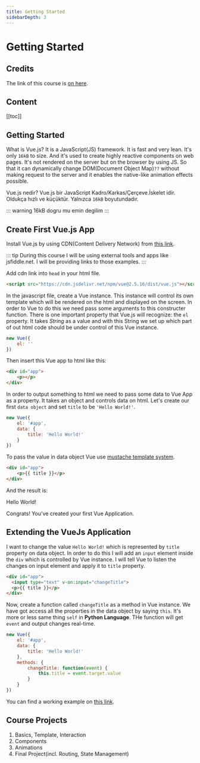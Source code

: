 ```yaml
---
title: Getting Started
sidebarDepth: 3
---
```


# Getting Started

## Credits

The link of this course is [on here](https://www.udemy.com/vuejs-2-the-complete-guide/learn/v4/t/lecture/5940922?start=0).

## Content

[[toc]]

## Getting Started

What is Vue.js? It is a JavaScript(JS) framework. It is fast and very lean. It's only `16kB` to size. And it's used to create highly reactive components on web pages. It's not rendered on the server but on the browser by using JS. So that it can dynamically change DOM(Document Object Map)`??` without making request to the server and it enables the native-like animation effects possible.   

Vue.js nedir? Vue.js bir JavaScript Kadro/Karkas/Çerçeve.İskelet idir. Oldukça hızlı ve küçüktür. Yalnızca `16kB` boyutundadır.

::: warning
16kB dogru mu emin degilim
:::

## Create First Vue.js App

Install Vue.js by using CDN(Content Delivery Network) from [this link](https://cdn.jsdelivr.net/npm/vue@2.5.16/dist/vue.js").

::: tip
During this course I will be using external tools and apps like jsfiddle.net. I will
be providing links to those examples.
:::

Add cdn link into `head` in your html file.

```html
<script src="https://cdn.jsdelivr.net/npm/vue@2.5.16/dist/vue.js"></script>
```

In the javascript file, create a Vue instance. This instance will control its own template which will be rendered on the html and displayed on the screen. In order to Vue to do this we need pass some arguments to this constructer function. There is one important property that Vue.js will recognize: the `el` property. It takes *String* as a value and with this String we set up which part of out html code should be under control of this Vue instance.

```javascript
new Vue({
	el: ''
})
```

Then insert this Vue app to html like this:
```html
<div id="app">
	<p></p>
</div>
```

In order to output something to html we need to pass some data to Vue App as a property. It takes an object and controls data on html. Let's create our first `data object` and set `title` to be `'Hello World!'`.

```javascript
new Vue({
	el: '#app',
	data: {
		title: 'Hello World!'
	}
})
```

To pass the value in data object Vue use [mustache template system](https://mustache.github.io/).

```html
<div id="app">
	<p>{{ title }}</p>
</div>
```

And the result is:

<p>Hello World!</p>

Congrats! You've created your first Vue Application.

## Extending the VueJs Application

I want to change the value `Hello World!` which is represented by `title` property on data object. In order to do this I will add an `input` element inside the `div` which is controlled by Vue instance. I will tell Vue to listen the changes on input element and apply it to `title` property.

```html
<div id="app">
  <input type="text" v-on:input="changeTitle">
  <p>{{ title }}</p>
</div>
```

Now, create a function called `changeTitle` as a method in Vue instance. We have got access all the properties in the data object by saying `this`. It's more or less same thing `self` in **Python Language**. THe function will get `event` and output changes real-time.

```javascript
new Vue({
	el: '#app',
	data: {
		title: 'Hello World!'
	},
	methods: {
		changeTitle: function(event) {
			this.title = event.target.value
		}
	}
})
```

You can find a working example on [this link](https://jsfiddle.net/maykjony/5f2uvfdt/).


## Course Projects

1. Basics, Template, Interaction
2. Components
3. Animations
4. Final Project(incl. Routing, State Management)

